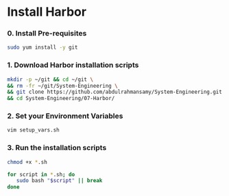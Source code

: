 # Install Harbor

### 0. Install Pre-requisites
```bash
sudo yum install -y git
```

### 1. Download Harbor installation scripts
```bash
mkdir -p ~/git && cd ~/git \
&& rm -fr ~/git/System-Engineering \
&& git clone https://github.com/abdulrahmansamy/System-Engineering.git \
&& cd System-Engineering/07-Harbor/
```

### 2. Set your Environment Variables
```bash
vim setup_vars.sh
```

### 3. Run the installation scripts
```bash
chmod +x *.sh

for script in *.sh; do
   sudo bash "$script" || break
done
```

